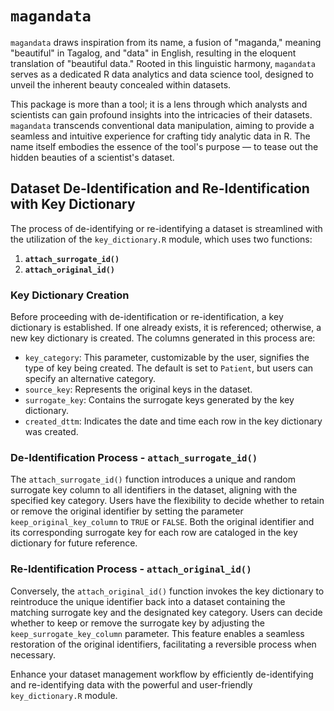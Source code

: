 # `magandata`

`magandata` draws inspiration from its name, a fusion of "maganda," meaning "beautiful" in Tagalog, and "data" in 
English, resulting in the eloquent translation of "beautiful data." Rooted in this linguistic harmony, `magandata` 
serves as a dedicated R data analytics and data science tool, designed to unveil the inherent beauty concealed within 
datasets.

This package is more than a tool; it is a lens through which analysts and scientists can gain profound insights into the 
intricacies of their datasets. `magandata` transcends conventional data manipulation, aiming to provide a seamless and 
intuitive experience for crafting tidy analytic data in R. The name itself embodies the essence of the tool's purpose — 
to tease out the hidden beauties of a scientist's dataset.

## Dataset De-Identification and Re-Identification with Key Dictionary

The process of de-identifying or re-identifying a dataset is streamlined with the utilization of the `key_dictionary.R` 
module, which uses two functions:

1. **`attach_surrogate_id()`**
2. **`attach_original_id()`**

### Key Dictionary Creation

Before proceeding with de-identification or re-identification, a key dictionary is established. If one already exists, 
it is referenced; otherwise, a new key dictionary is created. The columns generated in this process are:

- `key_category`: This parameter, customizable by the user, signifies the type of key being created. The default is set 
to `Patient`, but users can specify an alternative category.
- `source_key`: Represents the original keys in the dataset.
- `surrogate_key`: Contains the surrogate keys generated by the key dictionary.
- `created_dttm`: Indicates the date and time each row in the key dictionary was created.

### De-Identification Process - `attach_surrogate_id()`

The `attach_surrogate_id()` function introduces a unique and random surrogate key column to all identifiers in the 
dataset, aligning with the specified key category. Users have the flexibility to decide whether to retain or remove the 
original identifier by setting the parameter `keep_original_key_column` to `TRUE` or `FALSE`. Both the original 
identifier and its corresponding surrogate key for each row are cataloged in the key dictionary for future reference.

### Re-Identification Process - `attach_original_id()`

Conversely, the `attach_original_id()` function invokes the key dictionary to reintroduce the unique identifier back 
into a dataset containing the matching surrogate key and the designated key category. Users can decide whether to keep 
or remove the surrogate key by adjusting the `keep_surrogate_key_column` parameter. This feature enables a seamless 
restoration of the original identifiers, facilitating a reversible process when necessary.

Enhance your dataset management workflow by efficiently de-identifying and re-identifying data with the powerful and 
user-friendly `key_dictionary.R` module.
